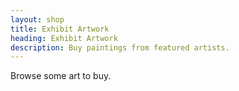 ```yaml
---
layout: shop
title: Exhibit Artwork
heading: Exhibit Artwork
description: Buy paintings from featured artists.
---
```


Browse some art to buy.